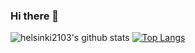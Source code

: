 ### Hi there 👋

<!--
**helsinki2103/helsinki2103** is a ✨ _special_ ✨ repository because its `README.md` (this file) appears on your GitHub profile.

Here are some ideas to get you started:

- 🔭 I’m currently working on ...
- 🌱 I’m currently learning ...
- 👯 I’m looking to collaborate on ...
- 🤔 I’m looking for help with ...
- 💬 Ask me about ...
- 📫 How to reach me: ...
- 😄 Pronouns: ...
- ⚡ Fun fact: ...
-->

![helsinki2103's github stats](https://github-readme-stats.vercel.app/api?username=helsinki2103&show_icons=true&theme=radical)
[![Top Langs](https://github-readme-stats.vercel.app/api/top-langs/?username=helsinki2103)](https://github.com/helsinki2103/)

